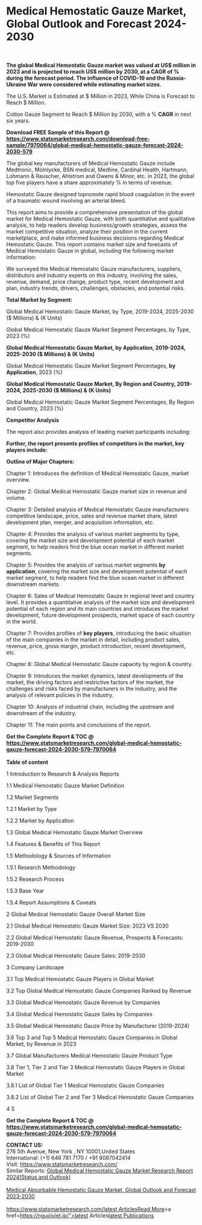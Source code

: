 <h1>Medical Hemostatic Gauze Market, Global Outlook and Forecast 2024-2030</h1><br/><p><strong>The global Medical Hemostatic Gauze market was valued at US$ million in 2023 and is projected to reach US$ million by 2030, at a <strong>CAGR</strong> of % during the forecast period. The influence of COVID-19 and the Russia-Ukraine War were considered while estimating market sizes.</strong></p><p>The U.S. Market is Estimated at $ Million in 2023, While China is Forecast to Reach $ Million.</p><p>Cotton Gauze Segment to Reach $ Million by 2030, with a % <strong>CAGR</strong> in next six years.</p><p><strong>Download FREE Sample of this Report @ <a href="https://www.statsmarketresearch.com/download-free-sample/7970064/global-medical-hemostatic-gauze-forecast-2024-2030-579">https://www.statsmarketresearch.com/download-free-sample/7970064/global-medical-hemostatic-gauze-forecast-2024-2030-579</a></strong></p><p>The global key manufacturers of Medical Hemostatic Gauze include Medtronic, Molnlycke, BSN medical, Medline, Cardinal Health, Hartmann, Lohmann & Rauscher, Ahlstrom and Owens & Minor, etc. in 2023, the global top five players have a share approximately % in terms of revenue.</p><p>Hemostatic Gauze designed topromote rapid blood coagulation in the event of a traumatic wound involving an arterial bleed.</p><p>This report aims to provide a comprehensive presentation of the global market for Medical Hemostatic Gauze, with both quantitative and qualitative analysis, to help readers develop business/growth strategies, assess the market competitive situation, analyze their position in the current marketplace, and make informed business decisions regarding Medical Hemostatic Gauze. This report contains market size and forecasts of Medical Hemostatic Gauze in global, including the following market information:</p><p>We surveyed the Medical Hemostatic Gauze manufacturers, suppliers, distributors and industry experts on this industry, involving the sales, revenue, demand, price change, product type, recent development and plan, industry trends, drivers, challenges, obstacles, and potential risks.</p><p><strong>Total Market by Segment:</strong></p><p>Global Medical Hemostatic Gauze Market, by Type, 2019-2024, 2025-2030 ($ Millions) & (K Units)</p><p>Global Medical Hemostatic Gauze Market Segment Percentages, by Type, 2023 (%)</p><p><strong>Global Medical Hemostatic Gauze Market, <strong>by Application</strong>, 2019-2024, 2025-2030 ($ Millions) & (K Units)</strong></p><p>Global Medical Hemostatic Gauze Market Segment Percentages, <strong>by Application</strong>, 2023 (%)</p><p><strong>Global Medical Hemostatic Gauze Market, By Region and Country, 2019-2024, 2025-2030 ($ Millions) & (K Units)</strong></p><p>Global Medical Hemostatic Gauze Market Segment Percentages, By Region and Country, 2023 (%)</p><p><strong>Competitor Analysis</strong></p><p>The report also provides analysis of leading market participants including:</p><p><strong>Further, the report presents profiles of competitors in the market, <strong>key players</strong> include:</strong></p><p><strong>Outline of Major Chapters:</strong></p><p>Chapter 1: Introduces the definition of Medical Hemostatic Gauze, market overview.</p><p>Chapter 2: Global Medical Hemostatic Gauze market size in revenue and volume.</p><p>Chapter 3: Detailed analysis of Medical Hemostatic Gauze manufacturers competitive landscape, price, sales and revenue market share, latest development plan, merger, and acquisition information, etc.</p><p>Chapter 4: Provides the analysis of various market segments by type, covering the market size and development potential of each market segment, to help readers find the blue ocean market in different market segments.</p><p>Chapter 5: Provides the analysis of various market segments <strong>by application</strong>, covering the market size and development potential of each market segment, to help readers find the blue ocean market in different downstream markets.</p><p>Chapter 6: Sales of Medical Hemostatic Gauze in regional level and country level. It provides a quantitative analysis of the market size and development potential of each region and its main countries and introduces the market development, future development prospects, market space of each country in the world.</p><p>Chapter 7: Provides profiles of <strong>key players</strong>, introducing the basic situation of the main companies in the market in detail, including product sales, revenue, price, gross margin, product introduction, recent development, etc.</p><p>Chapter 8: Global Medical Hemostatic Gauze capacity by region & country.</p><p>Chapter 9: Introduces the market dynamics, latest developments of the market, the driving factors and restrictive factors of the market, the challenges and risks faced by manufacturers in the industry, and the analysis of relevant policies in the industry.</p><p>Chapter 10: Analysis of industrial chain, including the upstream and downstream of the industry.</p><p>Chapter 11: The main points and conclusions of the report.</p><div><b>Get the Complete Report & TOC @ <a href="https://www.statsmarketresearch.com/global-medical-hemostatic-gauze-forecast-2024-2030-579-7970064">https://www.statsmarketresearch.com/global-medical-hemostatic-gauze-forecast-2024-2030-579-7970064</a></b></div><br><b>Table of content</b><p>1 Introduction to Research & Analysis Reports<br />
 
  1.1 Medical Hemostatic Gauze Market Definition<br />
 
  1.2 Market Segments<br />
 
  1.2.1 Market by Type<br />
 
  1.2.2 Market by Application<br />
 
  1.3 Global Medical Hemostatic Gauze Market Overview<br />
 
  1.4 Features & Benefits of This Report<br />
 
  1.5 Methodology & Sources of Information<br />
 
  1.5.1 Research Methodology<br />
 
  1.5.2 Research Process<br />
 
  1.5.3 Base Year<br />
 
  1.5.4 Report Assumptions & Caveats<br />
 
 2 Global Medical Hemostatic Gauze Overall Market Size<br />
 
  2.1 Global Medical Hemostatic Gauze Market Size: 2023 VS 2030<br />
 
  2.2 Global Medical Hemostatic Gauze Revenue, Prospects & Forecasts: 2019-2030<br />
 
  2.3 Global Medical Hemostatic Gauze Sales: 2019-2030<br />
 
 3 Company Landscape<br />
 
  3.1 Top Medical Hemostatic Gauze Players in Global Market<br />
 
  3.2 Top Global Medical Hemostatic Gauze Companies Ranked by Revenue<br />
 
  3.3 Global Medical Hemostatic Gauze Revenue by Companies<br />
 
  3.4 Global Medical Hemostatic Gauze Sales by Companies<br />
 
  3.5 Global Medical Hemostatic Gauze Price by Manufacturer (2019-2024)<br />
 
  3.6 Top 3 and Top 5 Medical Hemostatic Gauze Companies in Global Market, by Revenue in 2023<br />
 
  3.7 Global Manufacturers Medical Hemostatic Gauze Product Type<br />
 
  3.8 Tier 1, Tier 2 and Tier 3 Medical Hemostatic Gauze Players in Global Market<br />
 
  3.8.1 List of Global Tier 1 Medical Hemostatic Gauze Companies<br />
 
  3.8.2 List of Global Tier 2 and Tier 3 Medical Hemostatic Gauze Companies<br />
 
 4 S<br><div><b>Get the Complete Report & TOC @ <a href="https://www.statsmarketresearch.com/global-medical-hemostatic-gauze-forecast-2024-2030-579-7970064">https://www.statsmarketresearch.com/global-medical-hemostatic-gauze-forecast-2024-2030-579-7970064</a></b></div></p> <b>CONTACT US:</b><br>276 5th Avenue, New York , NY 10001,United States<br>International: (+1) 646 781 7170 / +91 8087042414<br>Visit: <a href="https://www.statsmarketresearch.com/">https://www.statsmarketresearch.com/</a><br>Similar Reports: <a href="https://www.statsmarketresearch.com/global-medical-hemostatic-gauze-forecast-2024-2030-579-7970064">Global Medical Hemostatic Gauze Market Research Report 2024(Status and Outlook)</a><br/><br/><a href="https://www.statsmarketresearch.com/global-medical-hemostatic-gauze-forecast-2024-2030-579-7970064">Medical Absorbable Hemostatic Gauze Market, Global Outlook and Forecast 2023-2030</a><br/><br/><a href="https://gyeongbokgung.com">https://www.statsmarketresearch.com/</a><a href="https://hallyeomaritime.com">latest Articles</a><a href="https://jingwansa.com">Read More</a><a href=https://nguoiviet.jp/">latest Articles</a><a href="https://www.intelmarketresearch.com/">latest Publications</a>